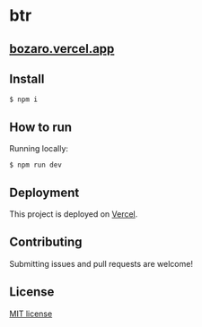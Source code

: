 # btr

## <a href="http://bozaro.vercel.app">bozaro.vercel.app</a>

## Install

```
$ npm i
```

## How to run

Running locally:
```
$ npm run dev
```

## Deployment

This project is deployed on [Vercel](https://vercel.com/).

## Contributing

Submitting issues and pull requests are welcome!

## License

[MIT license](https://opensource.org/licenses/MIT)
